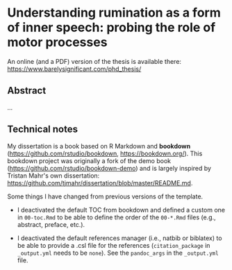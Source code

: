 # Understanding rumination as a form of inner speech: probing the role of motor processes

An online (and a PDF) version of the thesis is available there: https://www.barelysignificant.com/phd_thesis/

## Abstract

...

## Technical notes

My dissertation is a book based on R Markdown and **bookdown**
(<https://github.com/rstudio/bookdown>, <https://bookdown.org/>). This bookdown project was originally a fork of the demo book
(<https://github.com/rstudio/bookdown-demo>) and is largely inspired by Tristan Mahr's own dissertation: <https://github.com/tjmahr/dissertation/blob/master/README.md>.

Some things I have changed from previous versions of the template.

* I deactivated the default TOC from bookdown and defined a custom one in `00-toc.Rmd` to be able to define the order of the `00-*.Rmd` files (e.g., abstract, preface, etc.).

* I deactivated the default references manager (i.e., natbib or biblatex) to be able to provide a .csl file for the references (`citation_package` in `_output.yml` needs to be `none`). See the `pandoc_args` in the `_output.yml` file.
